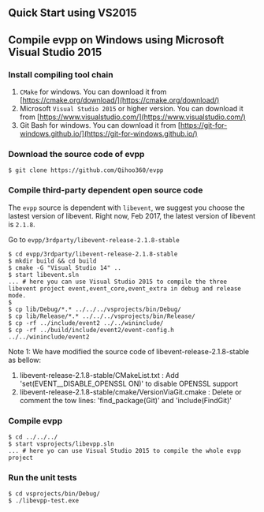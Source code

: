 Quick Start using VS2015
---
	
## Compile evpp on Windows using Microsoft Visual Studio 2015

### Install compiling tool chain

1. `CMake` for windows. You can download it from [https://cmake.org/download/](https://cmake.org/download/)
2. Microsoft `Visual Studio 2015` or higher version. You can download it from [https://www.visualstudio.com/](https://www.visualstudio.com/)
3. Git Bash for windows. You can download it from [https://git-for-windows.github.io/](https://git-for-windows.github.io/)

### Download the source code of evpp

	$ git clone https://github.com/Qihoo360/evpp

### Compile third-party dependent open source code

The `evpp` source is dependent with `libevent`, we suggest you choose the lastest version of libevent. 
Right now, Feb 2017, the latest version of libevent is `2.1.8`.

Go to `evpp/3rdparty/libevent-release-2.1.8-stable`

	$ cd evpp/3rdparty/libevent-release-2.1.8-stable
	$ mkdir build && cd build
	$ cmake -G "Visual Studio 14" ..
	$ start libevent.sln
	... # here you can use Visual Studio 2015 to compile the three libevent project event,event_core,event_extra in debug and release mode.
	$
	$ cp lib/Debug/*.* ../../../vsprojects/bin/Debug/
	$ cp lib/Release/*.* ../../../vsprojects/bin/Release/
	$ cp -rf ../include/event2 ../../wininclude/
	$ cp -rf ../build/include/event2/event-config.h ../../wininclude/event2

Note 1: We have modified the source code of libevent-release-2.1.8-stable as bellow:

1. libevent-release-2.1.8-stable/CMakeList.txt : Add 'set(EVENT__DISABLE_OPENSSL ON)' to disable OPENSSL support
2. libevent-release-2.1.8-stable/cmake/VersionViaGit.cmake : Delete or comment the tow lines: 'find_package(Git)' and 'include(FindGit)'

### Compile evpp

	$ cd ../../../
	$ start vsprojects/libevpp.sln
	... # here yo can use Visual Studio 2015 to compile the whole evpp project

### Run the unit tests

	$ cd vsprojects/bin/Debug/
	$ ./libevpp-test.exe
